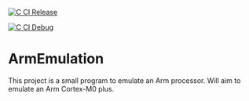 [![C CI Release](https://github.com/ricardobtez/ArmEmulation/actions/workflows/c_make_release.yml/badge.svg?branch=main)](https://github.com/ricardobtez/ArmEmulation/actions/workflows/c_make_release.yml)

[![C CI Debug](https://github.com/ricardobtez/ArmEmulation/actions/workflows/c_make_debug.yml/badge.svg?branch=main)](https://github.com/ricardobtez/ArmEmulation/actions/workflows/c_make_debug.yml)

# ArmEmulation

This project is a small program to emulate an Arm processor. Will aim to emulate an Arm Cortex-M0 plus.

